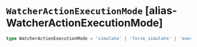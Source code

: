 # `WatcherActionExecutionMode` [alias-WatcherActionExecutionMode]
```typescript
type WatcherActionExecutionMode = 'simulate' | 'force_simulate' | 'execute' | 'force_execute' | 'skip';
```
